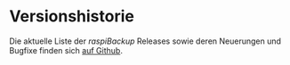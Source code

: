 # Versionshistorie

Die aktuelle Liste der *raspiBackup* Releases sowie deren Neuerungen und
Bugfixe finden sich [auf Github](https://github.com/framps/raspiBackup/releases).

[.status]: rst
[.source]: https://www.linux-tips-and-tricks.de/de/raspibackupcategoried/432-raspibackup-versionshistorie
[.source]: https://www.linux-tips-and-tricks.de/en/raspibackupcategorye/433-raspibackup-versionshistory
